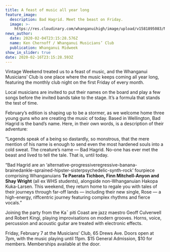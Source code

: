 ```yaml
---
title: A feast of music all year long
feature_image:
  description: Bad Hagrid. Meet the beast on Friday.
  image: >-
    https://res.cloudinary.com/whanganuihigh/image/upload/v1581895083/News/Bad_Hagrid._Te_Paerata_Tichbon.Finn_Mithcell_A._Midweek_5.2.20.jpg
news_author:
  date: 2020-02-04T23:15:28.576Z
  name: Ken Chernoff / Whanganui Musicians’ Club
  publication: Whanganui Midweek
show_in_slider: true
date: 2020-02-16T23:15:28.593Z
---
```

Vintage Weekend treated us to a feast of music, and the Whanganui Musicians’ Club is one place where the music keeps coming all year long, featuring the monthly club night on the first Friday of every month.

Local musicians are invited to put their names on the board and play a few songs before the invited bands take to the stage. It’s a formula that stands the test of time.

February’s edition is shaping up to be a stormer, as we welcome home three young guns who are creating the music of today. Based in Wellington, Bad Hagrid is the band’s name. Here, in their own words, is a description of their adventure:

“Legends speak of a being so dastardly, so monstrous, that the mere mention of his name is enough to send even the most hardened souls into a cold sweat. The creature’s name — Bad Hagrid. No-one has ever met the beast and lived to tell the tale. That is, until today.

“Bad Hagrid are an ‘alternative-progressiveregressive-banana-brainedankle-sprained-hipster-sisterpsychedelic-synth-rock’ fourpiece comprising Whanganuians **Te Paerata Tichbon, Finn Mitchell-Anyon and Shay Wright** (all ex WHS students), alongside non-Whanganuian Hakopa Kuka-Larsen. This weekend, they return home to regale you with tales of their journeys through far-off lands — including their new single, Rose — a high-energy, riffcentric journey featuring complex rhythms and fierce vocals.”

Joining the party from the Ka¯ piti Coast are jazz maestro Geoff Culverwell and Robert Kingi, playing improvisations on modern grooves. Horns, voice, percussion and acoustic guitar are treated with electronic effects.

Friday, February 7 at the Musicians’ Club, 65 Drews Ave. Doors open at 7pm, with the music playing until 11pm. $15 General Admission, $10 for members. Memberships available at the door.
